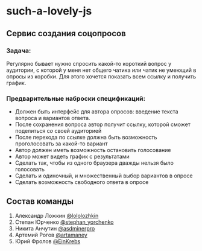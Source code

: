 # such-a-lovely-js

## Сервис создания соцопросов

### Задача: 
  Регулярно бывает нужно спросить какой-то короткий вопрос у аудитории, с которой у меня нет общего чатика или чатик не умеющий в опросы из коробки. Для этого хочется показать всем ссылку и получить график.

### Предварительные наброски спецификаций:
 - Должен быть интерфейс для автора опросов: введение текста вопроса и вариантов ответа.
 - После сохранения вопроса автор получит ссылку, которой сможет поделиться с*о* своей аудиторией
 - После перехода по ссылке должна быть возможность проголосовать за какой-то вариант
 - Автор должен иметь возможность остановить голосование
 - Автор может видеть график с результатами
 - Сделать так, чтобы из одного браузера дважды нельзя было голосовать
 - Сделать и одиночный, и множественный выбор вариантов в опросе
 - Сделать возможность свободного ответа в опросе


Состав команды
---

  1. Александр Ложкин [ @lololozhkin ](https://github.com/lololozhkin)
  2. Степан Юрченко [ @stephan_yorchenko ](https://github.com/StephanYorchenko)
  3. Никита Анчутин [ @asdminerpro ](https://github.com/asdminerpro)
  4. Артемий Рогов [ @artamaney ](https://github.com/artamaney)
  5. Юрий Фролов [ @EinKrebs ](https://github.com/EinKrebs)
